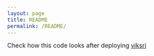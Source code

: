 ```yaml
---
layout: page
title: README
permalink: /README/
---
```


Check how this code looks after deploying [viksri](https://viksri.github.io)
